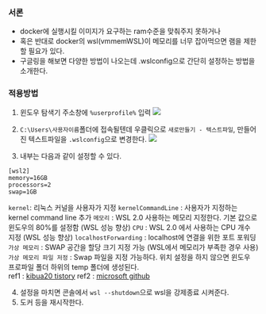 ### 서론
- docker에 실행시킬 이미지가 요구하는 ram수준을 맞춰주지 못하거나
- 혹은 반대로 docker의 wsl(vmmemWSL)이 메모리를 너무 잡아먹으면 램을 제한할 필요가 있다.
- 구글링을 해보면 다양한 방법이 나오는데 .wslconfig으로 간단히 설정하는 방법을 소개한다.


### 적용방법

1. 윈도우 탐색기 주소창에 `%userprofile%` 입력
![](https://velog.velcdn.com/images/deaf52/post/9fa32a4f-0f6b-487e-aeb6-ec2b63293afa/image.png)

2. `C:\Users\사용자이름`폴더에 접속될텐데 우클릭으로 `새로만들기 - 텍스트파일`, 만들어진 텍스트파일을 `.wslconfig`으로 변경한다.
![](https://velog.velcdn.com/images/deaf52/post/8cb2af95-5e4e-4a5a-b1d2-59af83372729/image.png)

3. 내부는 다음과 같이 설정할 수 있다.
```
[wsl2]
memory=16GB
processors=2
swap=1GB
```
>
`kernel`: 리눅스 커널을 사용자가 지정
`kernelCommandLine` : 사용자가 지정하는 kernel command line 추가
`메모리` : WSL 2.0  사용하는 메모리 지정한다. 기본 값으로 윈도우의 80%를 설정함  (WSL 성능 향상)
`CPU` : WSL  2.0 에서 사용하는 CPU 개수 지정  (WSL 성능 향상)
`localhostForwarding` :  localhost에 연결을 위한 포트 포워딩 
`가상 메모리` : SWAP 공간을 할당 크기 지정 가능 (WSL에서 메모리가 부족한 경우 사용)
`가상 메모리 파일 저정` : Swap 파일을 지정 가능하다.  위치 설정을 하지 않으면 윈도우 프로파일 폴더 하위의 temp 폴더에 생성된다.<br>
ref1 : [kibua20 tistory](https://kibua20.tistory.com/63)
ref2 : [microsoft github](https://github.com/MicrosoftDocs/wsl/blob/main/WSL/wsl-config.md)

4. 설정을 마치면 콘솔에서 `wsl --shutdown`으로 wsl을 강제종료 시켜준다.
5. 도커 등을 재시작한다.

